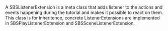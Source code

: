 A SBSListenerExtension is a meta class that adds listener to the actions and events happening during the tutorial and makes it possible to react on them. This class is for inheritence, concrete ListenerExtensions are implemented in SBSPlayListenerExtension and SBSSceneListenerExtension.
